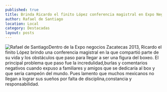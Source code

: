 ```yaml
---
published: true
title: Brinda Ricardo el finito López conferencia magistral en Expo Negocios Zacatecas 2013
author: Rafael de Santiago
location: Local
category: Destacadas
layout: posts
---
```


![Rafael de Santiago](http://i.imgur.com/1qGcHidm.jpg)Dentro de la Expo negocios Zacatecas 2013, Ricardo el finito López brindo una conferencia magistral en la que compartió parte de su vida y los obstáculos que paso para llegar a ser una figura del boxeo. El principal problema que paso fue la incredulidad,burlas y comentarios negativos cuando expuso a familiares y amigos que se dedicaría al box y que seria campeón del mundo. Pues lamento que muchos mexicanos no llegan a lograr sus sueños por falta de disciplina,constancia y responsabilidad.
